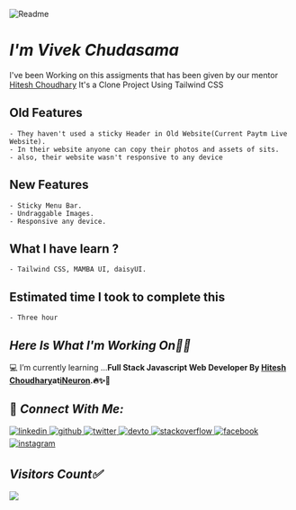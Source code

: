 ![Readme](Paytm.gif)




# _I'm Vivek Chudasama_
I've been Working on this assigments that has been given by our mentor [Hitesh Choudhary](https://github.com/hiteshchoudhary) It's a Clone Project Using Tailwind CSS</b><br>

## Old Features 
    - They haven't used a sticky Header in Old Website(Current Paytm Live Website).
    - In their website anyone can copy their photos and assets of sits.
    - also, their website wasn't responsive to any device
  
## New Features 
    - Sticky Menu Bar.
    - Undraggable Images.
    - Responsive any device.
  
## What I have learn ? 
    - Tailwind CSS, MAMBA UI, daisyUI.
  
## Estimated time I took to complete this
    - Three hour


## _Here Is What I'm Working On👨‍💻_

  💻 I’m currently learning  ...<strong>Full Stack Javascript Web Developer By [Hitesh Choudhary](https://github.com/hiteshchoudhary)at[iNeuron](https://ineuron.ai/).🔥✨🚀</strong>

 
## 🤝 _Connect With Me:_  

 <a href= "https://www.linkedin.com/in/thesacredmortal/">
<img src=https://img.shields.io/badge/linkedin-2340B783.svg?&style=for-the-badge&logo=linkedin&logoColor=white alt=linkedin style="margin-bottom: 5px;" />
</a>
<a href="https://github.com/vivekchudasama" target="_blank">
<img src=https://img.shields.io/badge/github-2340B783.svg?&style=for-the-badge&logo=github&logoColor=white alt=github style="margin-bottom: 5px;" />
</a>
<a href="https://twitter.com/thesacredmortal" target="_blank">
<img src=https://img.shields.io/badge/twitter-2340B783.svg?&style=for-the-badge&logo=twitter&logoColor=white alt=twitter style="margin-bottom: 5px;" />
</a>
<a href="https://dev.to/vivekchudasama" target="_blank">
<img src=https://img.shields.io/badge/dev.to-2340B783.svg?&style=for-the-badge&logo=dev.to&logoColor=white alt=devto style="margin-bottom: 5px;" />
</a>
<a href="https://stackoverflow.com/users/19587282/vivek-chudasama" target="_blank">
<img src=https://img.shields.io/badge/stackoverflow-2340B783.svg?&style=for-the-badge&logo=stackoverflow&logoColor=white alt=stackoverflow style="margin-bottom: 5px;" />
</a> 
<a href="https://www.facebook.com/thesacredmortal" target="_blank">
<img src=https://img.shields.io/badge/facebook-2340B783.svg?&style=for-the-badge&logo=facebook&logoColor=white alt=facebook style="margin-bottom: 5px;" />
</a>
<a href="https://instagram.com/thesacredmortal" target="_blank">
<img src=https://img.shields.io/badge/instagram-2340B783.svg?&style=for-the-badge&logo=instagram&logoColor=white alt=instagram style="margin-bottom: 5px;" />
</a>


 ## _Visitors Count✅_<br>
  <img src="https://profile-counter.glitch.me/vivekchudasama/count.svg" />




